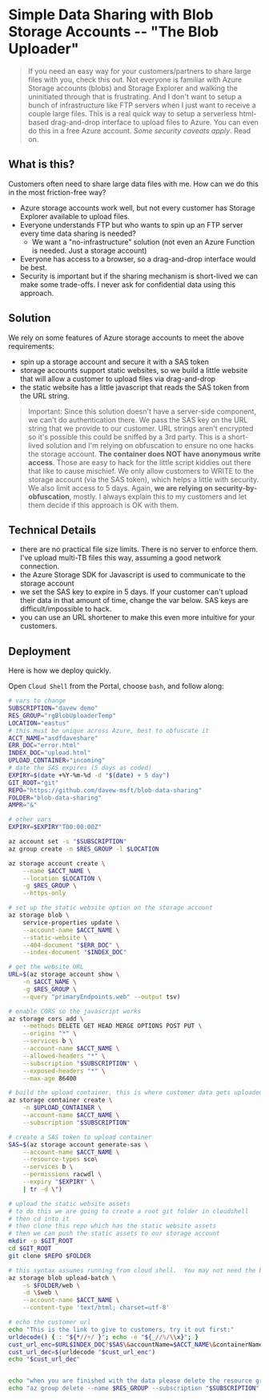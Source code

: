 # Simple Data Sharing with Blob Storage Accounts -- "The Blob Uploader"

> If you need an easy way for your customers/partners to share large files with you, check this out.  Not everyone is familiar with Azure Storage accounts (blobs) and Storage Explorer and walking the uninitiated through that is frustrating.  And I don't want to setup a bunch of infrastructure like FTP servers when I just want to receive a couple large files.  This is a real quick way to setup a serverless html-based drag-and-drop interface to upload files to Azure.  You can even do this in a free Azure account.  _Some security caveats apply_.  Read on. 

## What is this?  

Customers often need to share large data files with me.  How can we do this in the most friction-free way?  

* Azure storage accounts work well, but not every customer has Storage Explorer available to upload files.  
* Everyone understands FTP but who wants to spin up an FTP server every time data sharing is needed?
  * We want a "no-infrastructure" solution (not even an Azure Function is needed.  Just a storage account)
* Everyone has access to a browser, so a drag-and-drop interface would be best.  
* Security is important but if the sharing mechanism is short-lived we can make some trade-offs.  I never ask for confidential data using this approach.  

## Solution

We rely on some features of Azure storage accounts to meet the above requirements:

* spin up a storage account and secure it with a SAS token
* storage accounts support static websites, so we build a little website that will allow a customer to upload files via drag-and-drop
* the static website has a little javascript that reads the SAS token from the URL string.  

> Important:  Since this solution doesn't have a server-side component, we can't do authentication there.  We pass the SAS key on the URL string that we provide to our customer.  URL strings aren't encrypted so it's possible this could be sniffed by a 3rd party.  This is a short-lived solution and I'm relying on obfuscation to ensure no one hacks the storage account.  **The container does NOT have anonymous write access**.  Those are easy to hack for the little script kiddies out there that like to cause mischief.  We only allow customers to WRITE to the storage account (via the SAS token), which helps a little with security.  We also limit access to 5 days.  Again, **we are relying on security-by-obfuscation**, mostly. I always explain this to my customers and let them decide if this approach is OK with them.   

## Technical Details

* there are no practical file size limits.  There is no server to enforce them.  I've upload multi-TB files this way, assuming a good network connection.  
* the Azure Storage SDK for Javascript is used to communicate to the storage account
* we set the SAS key to expire in 5 days.  If your customer can't upload their data in that amount of time, change the var below.  SAS keys are difficult/impossible to hack.  
* you can use an URL shortener to make this even more intuitive for your customers.  

## Deployment

Here is how we deploy quickly.  

Open `Cloud Shell` from the Portal, choose `bash`, and follow along:

```bash
# vars to change
SUBSCRIPTION="davew demo"
RES_GROUP="rgBlobUploaderTemp"
LOCATION="eastus"
# this must be unique across Azure, best to obfuscate it
ACCT_NAME="asdfdaveshare"
ERR_DOC="error.html"
INDEX_DOC="upload.html"
UPLOAD_CONTAINER="incoming"
# date the SAS expires (5 days as coded)
EXPIRY=$(date +%Y-%m-%d -d "$(date) + 5 day")
GIT_ROOT="git"
REPO="https://github.com/davew-msft/blob-data-sharing"
FOLDER="blob-data-sharing"
AMPR="&"

# other vars 
EXPIRY=$EXPIRY"T00:00:00Z"

az account set -s "$SUBSCRIPTION"
az group create -n $RES_GROUP -l $LOCATION

az storage account create \
    --name $ACCT_NAME \
    --location $LOCATION \
    -g $RES_GROUP \
    --https-only

# set up the static website option on the storage account
az storage blob \
    service-properties update \
    --account-name $ACCT_NAME \
    --static-website \
    --404-document "$ERR_DOC" \
    --index-document "$INDEX_DOC"

# get the website URL
URL=$(az storage account show \
    -n $ACCT_NAME \
    -g $RES_GROUP \
    --query "primaryEndpoints.web" --output tsv)

# enable CORS so the javascript works
az storage cors add \
    --methods DELETE GET HEAD MERGE OPTIONS POST PUT \
    --origins "*" \
    --services b \
    --account-name $ACCT_NAME \
    --allowed-headers "*" \
    --subscription "$SUBSCRIPTION" \
    --exposed-headers "*" \
    --max-age 86400

# build the upload container, this is where customer data gets uploaded
az storage container create \
    -n $UPLOAD_CONTAINER \
    --account-name $ACCT_NAME \
    --subscription "$SUBSCRIPTION"

# create a SAS token to upload container
SAS=$(az storage account generate-sas \
    --account-name $ACCT_NAME \
    --resource-types sco\
    --services b \
    --permissions racwdl \
    --expiry "$EXPIRY" \
    | tr -d \") 

# upload the static website assets
# to do this we are going to create a root git folder in cloudshell
# then cd into it
# then clone this repo which has the static website assets
# then we can push the static assets to our storage account
mkdir -p $GIT_ROOT
cd $GIT_ROOT
git clone $REPO $FOLDER

# this syntax assumes running from cloud shell.  You may not need the backslash in \$web otherwise
az storage blob upload-batch \
    -s $FOLDER/web \
    -d \$web \
    --account-name $ACCT_NAME \
    --content-type 'text/html; charset=utf-8'

# echo the customer url
echo "This is the link to give to customers, try it out first:"
urldecode() { : "${*//+/ }"; echo -e "${_//%/\\x}"; }
cust_url_enc=$URL$INDEX_DOC?$SAS\&accountName=$ACCT_NAME\&containerName=$UPLOAD_CONTAINER
cust_url_dec=$(urldecode "$cust_url_enc")
echo "$cust_url_dec"


echo "when you are finished with the data please delete the resource group with:"
echo "az group delete --name $RES_GROUP --subscription "$SUBSCRIPTION" -y"

```
